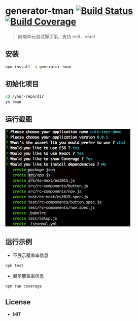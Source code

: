 # generator-tman [![Build Status](https://travis-ci.org/FrendEr/generator-tman.svg?branch=master)](https://travis-ci.org/FrendEr/generator-tman) [![Build Coverage](https://img.shields.io/codecov/c/github/FrendEr/generator-tman/master.svg)](https://codecov.io/github/FrendEr/generator-tman?branch=master)
> 前端单元测试脚手架，支持 es6、react

## 安装

```bash
npm install -g generator-tman
```

## 初始化项目

```bash
cd /your-repo/dir
yo tman
```

## 运行截图
![运行截图](./images/snapshoot.png)

## 运行示例

* 不展示覆盖率信息

```bash
npm test
```

* 展示覆盖率信息

```bash
npm run coverage
```


## License

* MIT
